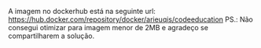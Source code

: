 A imagem no dockerhub está na seguinte url: https://hub.docker.com/repository/docker/arieuqis/codeeducation
PS.: Não consegui otimizar para imagem menor de 2MB e agradeço se compartilharem a solução.